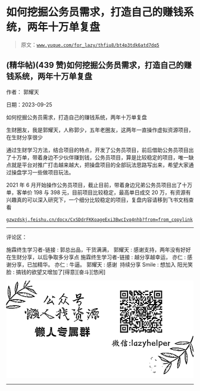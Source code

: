 # 如何挖掘公务员需求，打造自己的赚钱系统，两年十万单复盘

> 原文：[`www.yuque.com/for_lazy/thfiu8/bt4p3tdk6atd7dq5`](https://www.yuque.com/for_lazy/thfiu8/bt4p3tdk6atd7dq5)

## (精华帖)(439 赞)如何挖掘公务员需求，打造自己的赚钱系统，两年十万单复盘

作者： 郭耀天

日期：2023-09-25

如何挖掘公务员需求，打造自己的赚钱系统，两年十万单复盘

生财圈友，我是郭耀天，人称郭少，五年老圈友，这两年一直操作虚拟资源项目，在生财分享很少

通过生财学习方法，结合项目的特点，开发了公务员项目，前后借助公务员项目出了十万单，带着身边不少伙伴赚到钱，公务员项目，算是比较稳定的项目，唯一缺点就是平台对推广打击越来越大，把操盘项目的全部玩法思路写出来，希望大家通过操盘学习一些做项目玩法。

2021 年 6 月开始操作公务员项目，截止目前，带着身边兄弟公务员项目出了十万单，客单价 198 与 398 元，目前项目比较稳定，最高单日成交 20 万，有资源有兴趣真的可以深入研究下，一个细分比较稳定的项目，复盘内容请移到飞书文档查看

[`gzwzdskj.feishu.cn/docx/CxSDdrFKKoageExi3BwcIvq4nhb?from=from_copylink`](https://gzwzdskj.feishu.cn/docx/CxSDdrFKKoageExi3BwcIvq4nhb?from=from_copylink)

* * *

评论区：

施霖终生学习者-链接 : 郭总出品，干货满满，
郭耀天 : 感谢支持，两年没有好好在生财分享，以后争取多分享点
施霖终生学习者-链接 : 越分享越幸运，
亦仁 : 感谢分享，已加精华。
亦仁 : 牛逼。
郭耀天 : 感谢  持续分享
Smile : 想加入
阳光笑脸 : 搞钱的欲望又增加了[得意][奋斗][悠闲]

![](img/1c37d505930596d12a88ab23e11aa07a.png)

* * *